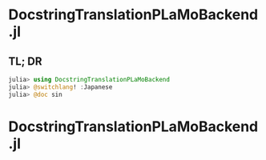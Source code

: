 # DocstringTranslationPLaMoBackend.jl

## TL; DR

```julia
julia> using DocstringTranslationPLaMoBackend
julia> @switchlang! :Japanese
julia> @doc sin
```
# DocstringTranslationPLaMoBackend.jl
